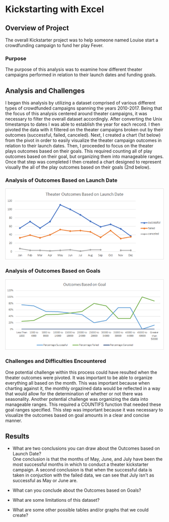 # Kickstarting with Excel

## Overview of Project

The overall Kickstarter project was to help someone named Louise start a crowdfunding campaign to fund her play Fever.

### Purpose

The purpose of this analysis was to examine how different theater campaigns performed in relation to their launch dates and funding goals.

## Analysis and Challenges

I began this analysis by utilizing a dataset comprised of various different types of crowdfunded campaigns spanning the years 2010-2017. Being that the focus of this analysis centered around theater campaigns, it was necessary to filter the overall dataset accordingly. After converting the Unix timestamps to dates I was able to establish the year for each record. I then pivoted the data with it filtered on the theater campaigns broken out by their outcomes (successful, failed, canceled). Next, I created a chart (1st below) from the pivot in order to easily visualize the theater campaign outcomes in relation to their launch dates. Then, I proceeded to focus on the theater plays outcomes based on their goals. This required counting all of play outcomes based on their goal, but organizing them into manageable ranges. Once that step was completed I then created a chart designed to represent visually the all of the play outcomes based on their goals (2nd below).

### Analysis of Outcomes Based on Launch Date
![Theater Outcomes vs Launch](/Resources/Theater_Outcomes_vs_Launch.png "Theater Outcomes vs Launch")
### Analysis of Outcomes Based on Goals
![Outcomes vs Goals](/Resources/Outcomes_vs_Goals.png "Outcomes vs Goals")
### Challenges and Difficulties Encountered

One potential challenge within this process could have resulted when the theater outcomes were pivoted. It was important to be able to organize everything all based on the month. This was important because when charting against it, the monthly orgazined data would be reflected in a way that would allow for the determination of whether or not there was seasonality. Another potential challenge was organizing the data into manageable ranges. This required a COUNTIFS function that needed these goal ranges specified. This step was important because it was necessary to visualize the outcomes based on goal amounts in a clear and concise manner.

## Results

- What are two conclusions you can draw about the Outcomes based on Launch Date?  
One conclusion is that the months of May, June, and July have been the most successful months in which to conduct a theater kickstarter campaign. A second conclusion is that when the successful data is taken in conjuction with the failed data, we can see that July isn't as successful as May or June are.
- What can you conclude about the Outcomes based on Goals?

- What are some limitations of this dataset?

- What are some other possible tables and/or graphs that we could create?


